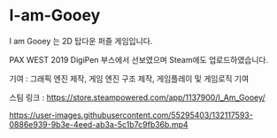 # I-am-Gooey

I am Gooey 는 2D 탑다운 퍼즐 게임입니다. 

PAX WEST 2019 DigiPen 부스에서 선보였으며 Steam에도 업로드하였습니다. 

기여 : 그래픽 엔진 제작, 게임 엔진 구조 제작, 게임플레이 및 게임로직 기여 

스팀 링크 : https://store.steampowered.com/app/1137900/I_Am_Gooey/

https://user-images.githubusercontent.com/55295403/132117593-0886e939-9b3e-4eed-ab3a-5c1b7c9fb36b.mp4
